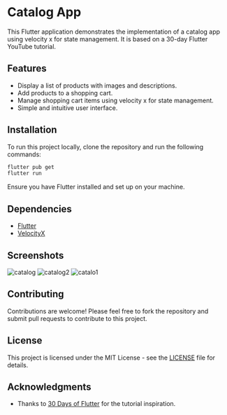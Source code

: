 # Catalog App

This Flutter application demonstrates the implementation of a catalog app using velocity x for state management. It is based on a 30-day Flutter YouTube tutorial.

## Features

- Display a list of products with images and descriptions.
- Add products to a shopping cart.
- Manage shopping cart items using velocity x for state management.
- Simple and intuitive user interface.

## Installation

To run this project locally, clone the repository and run the following commands:

```bash
flutter pub get
flutter run
```

Ensure you have Flutter installed and set up on your machine.

## Dependencies

- [Flutter](https://flutter.dev/)
- [VelocityX](https://pub.dev/packages/velocity_x)

## Screenshots
![catalog](https://github.com/user-attachments/assets/e5c7aa47-3163-4af0-907a-eef35ba4d187)
![catalog2](https://github.com/user-attachments/assets/fb5906f9-b0f4-45e7-9800-58f276a2b9f8)
![catalo1](https://github.com/user-attachments/assets/928eca95-56bc-49d2-b68c-70d5f6c4499d)


## Contributing

Contributions are welcome! Please feel free to fork the repository and submit pull requests to contribute to this project.

## License

This project is licensed under the MIT License - see the [LICENSE](LICENSE) file for details.

## Acknowledgments

- Thanks to [30 Days of Flutter](https://youtube.com/playlist?list=PLB6lc7nQ1n4jCBkrirvVGr5b8rC95VAQ5) for the tutorial inspiration.
